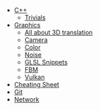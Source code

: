 
<!-- docs/_sidebar.md -->

* [C++](/cppnotes/ "C++")
   * [Trivials](/cppnotes/trivials/ "Trivials")
* [Graphics]()
   * [All about 3D translation](/graphics/translation/ "All about 3d translation")
   * [Camera](/graphics/camera/ "Camera")
   * [Color](/graphics/color/ "Color")
   * [Noise](/graphics/shader/noise.md "Noise")
   * [GLSL Snippets](/graphics/shader/codesnippets.md "Snippets")
   * [FBM](/graphics/shader/fbm.md "FBM")
   * [Vulkan](/graphics/vulkan/Overview.md "Overview")
* [Cheating Sheet](/cheatingsheet/ "CheatingSheet")
* [Git](/git/ "Git")
* [Network](/network/ "Network")
